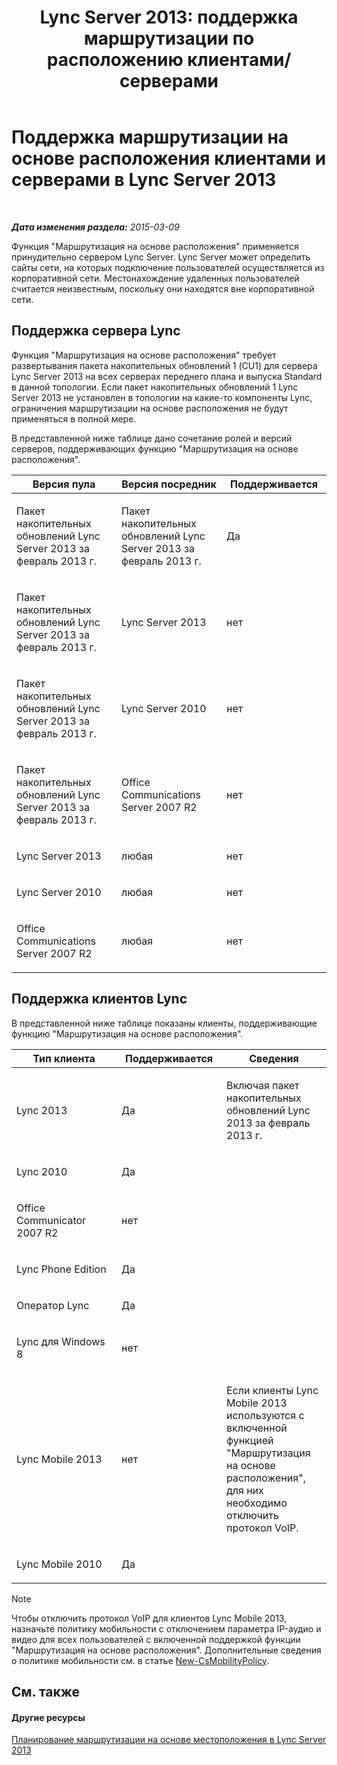 ﻿---
title: "Lync Server 2013: поддержка маршрутизации по расположению клиентами/серверами"
TOCTitle: Поддержка маршрутизации на основе расположения клиентами и серверами
ms:assetid: 26c2ca3d-026d-4dd7-94fa-15ebb4406953
ms:mtpsurl: https://technet.microsoft.com/ru-ru/library/JJ994024(v=OCS.15)
ms:contentKeyID: 52058196
ms.date: 05/19/2016
mtps_version: v=OCS.15
ms.translationtype: HT
---

# Поддержка маршрутизации на основе расположения клиентами и серверами в Lync Server 2013

 

_**Дата изменения раздела:** 2015-03-09_

Функция "Маршрутизация на основе расположения" применяется принудительно сервером Lync Server. Lync Server может определить сайты сети, на которых подключение пользователей осуществляется из корпоративной сети. Местонахождение удаленных пользователей считается неизвестным, поскольку они находятся вне корпоративной сети.

## Поддержка сервера Lync

Функция "Маршрутизация на основе расположения" требует развертывания пакета накопительных обновлений 1 (CU1) для сервера Lync Server 2013 на всех серверах переднего плана и выпуска Standard в данной топологии. Если пакет накопительных обновлений 1 Lync Server 2013 не установлен в топологии на какие-то компоненты Lync, ограничения маршрутизации на основе расположения не будут применяться в полной мере.

В представленной ниже таблице дано сочетание ролей и версий серверов, поддерживающих функцию "Маршрутизация на основе расположения".


<table>
<colgroup>
<col style="width: 33%" />
<col style="width: 33%" />
<col style="width: 33%" />
</colgroup>
<thead>
<tr class="header">
<th>Версия пула</th>
<th>Версия посредник</th>
<th>Поддерживается</th>
</tr>
</thead>
<tbody>
<tr class="odd">
<td><p>Пакет накопительных обновлений Lync Server 2013 за февраль 2013 г.</p></td>
<td><p>Пакет накопительных обновлений Lync Server 2013 за февраль 2013 г.</p></td>
<td><p>Да</p></td>
</tr>
<tr class="even">
<td><p>Пакет накопительных обновлений Lync Server 2013 за февраль 2013 г.</p></td>
<td><p>Lync Server 2013</p></td>
<td><p>нет</p></td>
</tr>
<tr class="odd">
<td><p>Пакет накопительных обновлений Lync Server 2013 за февраль 2013 г.</p></td>
<td><p>Lync Server 2010</p></td>
<td><p>нет</p></td>
</tr>
<tr class="even">
<td><p>Пакет накопительных обновлений Lync Server 2013 за февраль 2013 г.</p></td>
<td><p>Office Communications Server 2007 R2</p></td>
<td><p>нет</p></td>
</tr>
<tr class="odd">
<td><p>Lync Server 2013</p></td>
<td><p>любая</p></td>
<td><p>нет</p></td>
</tr>
<tr class="even">
<td><p>Lync Server 2010</p></td>
<td><p>любая</p></td>
<td><p>нет</p></td>
</tr>
<tr class="odd">
<td><p>Office Communications Server 2007 R2</p></td>
<td><p>любая</p></td>
<td><p>нет</p></td>
</tr>
</tbody>
</table>


## Поддержка клиентов Lync

В представленной ниже таблице показаны клиенты, поддерживающие функцию "Маршрутизация на основе расположения".


<table>
<colgroup>
<col style="width: 33%" />
<col style="width: 33%" />
<col style="width: 33%" />
</colgroup>
<thead>
<tr class="header">
<th>Тип клиента</th>
<th>Поддерживается</th>
<th>Сведения</th>
</tr>
</thead>
<tbody>
<tr class="odd">
<td><p>Lync 2013</p></td>
<td><p>Да</p></td>
<td><p>Включая пакет накопительных обновлений Lync 2013 за февраль 2013 г.</p></td>
</tr>
<tr class="even">
<td><p>Lync 2010</p></td>
<td><p>Да</p></td>
<td> </td>
</tr>
<tr class="odd">
<td><p>Office Communicator 2007 R2</p></td>
<td><p>нет</p></td>
<td> </td>
</tr>
<tr class="even">
<td><p>Lync Phone Edition</p></td>
<td><p>Да</p></td>
<td> </td>
</tr>
<tr class="odd">
<td><p>Оператор Lync</p></td>
<td><p>Да</p></td>
<td> </td>
</tr>
<tr class="even">
<td><p>Lync для Windows 8</p></td>
<td><p>нет</p></td>
<td> </td>
</tr>
<tr class="odd">
<td><p>Lync Mobile 2013</p></td>
<td><p>нет</p></td>
<td><p>Если клиенты Lync Mobile 2013 используются с включенной функцией &quot;Маршрутизация на основе расположения&quot;, для них необходимо отключить протокол VoIP.</p></td>
</tr>
<tr class="even">
<td><p>Lync Mobile 2010</p></td>
<td><p>Да</p></td>
<td> </td>
</tr>
</tbody>
</table>

  

> [!NOTE]  
> Чтобы отключить протокол VoIP для клиентов Lync Mobile 2013, назначьте политику мобильности с отключением параметра IP-аудио и видео для всех пользователей с включенной поддержкой функции &quot;Маршрутизация на основе расположения&quot;. Дополнительные сведения о политике мобильности см. в статье <a href="https://docs.microsoft.com/en-us/powershell/module/skype/New-CsMobilityPolicy">New-CsMobilityPolicy</a>.

## См. также

#### Другие ресурсы

[Планирование маршрутизации на основе местоположения в Lync Server 2013](lync-server-2013-planning-for-location-based-routing.md)

